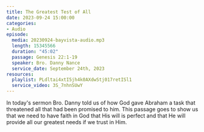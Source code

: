 ```yaml
---
title: The Greatest Test of All
date: 2023-09-24 15:00:00
categories:
- Audio
episode:
  media: 20230924-bayvista-audio.mp3
  length: 15345566
  duration: "45:02"
  passage: Genesis 22:1-19
  speaker: Bro. Danny Nance
  service_date: September 24th, 2023
resources:
  playlist: PLdltai4xtI5jh4k0AXdwStj017retISl1
  service_video: 3S_7nhnSUwY
---
```

In today's sermon Bro. Danny told us of how God gave Abraham a task that threatened all that had been promised to him. This passage goes to show us that we need to have faith in God that His will is perfect and that He will provide all our greatest needs if we trust in Him.
